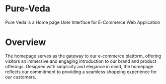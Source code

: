 # Pure-Veda
Pure Veda is a Home page User Interface for E-Commerce Web Application

# Overview
The homepage serves as the gateway to our e-commerce platform, offering visitors an immersive and engaging introduction to our brand and product offerings. Designed with simplicity and elegance in mind, the homepage reflects our commitment to providing a seamless shopping experience for our customers.

